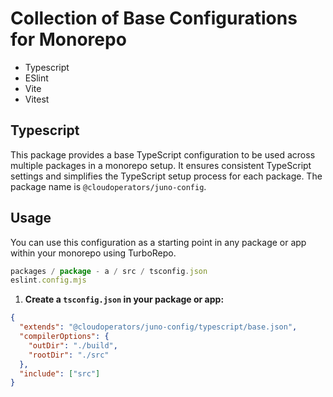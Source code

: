 # Collection of Base Configurations for Monorepo

- Typescript
- ESlint
- Vite
- Vitest

## Typescript

This package provides a base TypeScript configuration to be used across multiple packages in a monorepo setup. It ensures consistent TypeScript settings and simplifies the TypeScript setup process for each package. The package name is `@cloudoperators/juno-config`.

## Usage

You can use this configuration as a starting point in any package or app within your monorepo using TurboRepo.

```javascript
packages / package - a / src / tsconfig.json
eslint.config.mjs
```

1. **Create a `tsconfig.json` in your package or app:**

```json
{
  "extends": "@cloudoperators/juno-config/typescript/base.json",
  "compilerOptions": {
    "outDir": "./build",
    "rootDir": "./src"
  },
  "include": ["src"]
}
```

